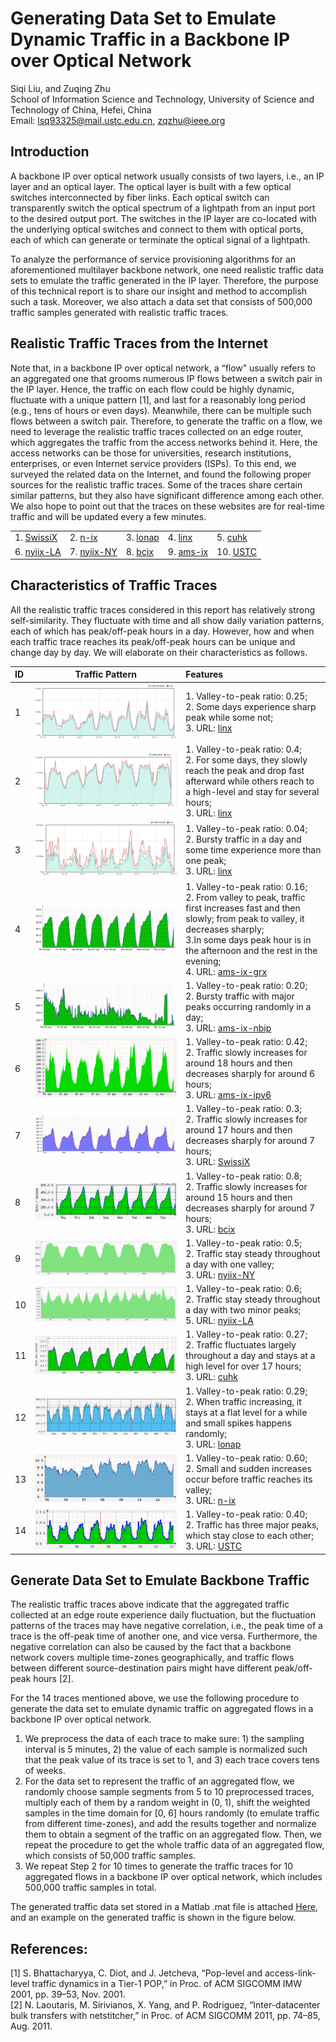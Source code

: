 
# Generating Data Set to Emulate Dynamic Traffic in a Backbone IP over Optical Network
Siqi Liu, and Zuqing Zhu<br>
School of Information Science and Technology, 
University of Science and Technology of China, Hefei, China<br>
Email: lsq93325@mail.ustc.edu.cn, zqzhu@ieee.org
## Introduction
A backbone IP over optical network usually consists of two layers, i.e., an IP layer and an optical layer. The optical layer is built with a few optical switches interconnected by fiber links. Each optical switch can transparently switch the optical spectrum of a lightpath from an input port to the desired output port. The switches in the IP layer are co-located with the underlying optical switches and connect to them with optical ports, each of which can generate or terminate the optical signal of a lightpath.

To analyze the performance of service provisioning algorithms for an aforementioned multilayer backbone network, one need realistic traffic data sets to emulate the traffic generated in the IP layer. Therefore, the purpose of this technical report is to share our insight and method to accomplish such a task. Moreover, we also attach a data set that consists of 500,000 traffic samples generated with realistic traffic traces.

## Realistic Traffic Traces from the Internet
Note that, in a backbone IP over optical network, a “flow” usually refers to an aggregated one that grooms numerous IP flows between a switch pair in the IP layer. Hence, the traffic on each flow could be highly dynamic, fluctuate with a unique pattern \[1\], and last for a reasonably long period (e.g., tens of hours or even days). Meanwhile, there can be multiple such flows between a switch pair. Therefore, to generate the traffic on a flow, we need to leverage the realistic traffic traces collected on an edge router, which aggregates the traffic from the access networks behind it. Here, the access networks can be those for universities, research institutions, enterprises, or even Internet service providers (ISPs). To this end, we surveyed the related data on the Internet, and found the following proper sources for the realistic traffic traces. Some of the traces share certain similar patterns, but they also have significant difference among each other. We also hope to point out that the traces on these websites are for real-time traffic and will be updated every a few minutes.

|          |                  |          |          |          |
| :--------| :--------------- | :--------| :--------| :--------|
| 1. [SwissiX] | 2. [n-ix] | 3. [lonap]|4. [linx]|5. [cuhk] |
|6. [nyiix-LA] | 7. [nyiix-NY]| 8. [bcix]|9. [ams-ix]|10. [USTC] |


## Characteristics of Traffic Traces
All the realistic traffic traces considered in this report has relatively strong self-similarity. They fluctuate with time and all show daily variation patterns, each of which has peak/off-peak hours in a day. However, how and when each traffic trace reaches its peak/off-peak hours can be unique and change day by day. We will elaborate on their characteristics as follows.


| ID  |  Traffic Pattern | Features |
| :--------| :---------------: | :--------|
|1| ![pat01](https://github.com/lsq93325/Traffic-creation/raw/master/image/w01.JPG)| 1. Valley-to-peak ratio: 0.25; <br> 2. Some days experience sharp peak while some not;<br> 3. URL: [linx]|
|2|![pat02](https://github.com/lsq93325/Traffic-creation/raw/master/image/w02.JPG)|1. Valley-to-peak ratio: 0.4;<br> 2. For some days, they slowly reach the peak and drop fast afterward while others reach to a high-level and stay for several hours; <br> 3. URL: [linx]|
|3|![pat03](https://github.com/lsq93325/Traffic-creation/raw/master/image/w03.JPG)|1. Valley-to-peak ratio: 0.04;<br> 2. Bursty traffic in a day and some time experience more than one peak;<br> 3. URL: [linx]|
|4|![pat04](https://github.com/lsq93325/Traffic-creation/raw/master/image/w04.JPG)|1. Valley-to-peak ratio: 0.16;<br> 2. From valley to peak, traffic first increases fast and then slowly; from peak to valley, it decreases sharply;<br> 3.In some days peak hour is in the afternoon and the rest in the evening; <br> 4. URL: [ams-ix-grx]|
|5|![pat05](https://github.com/lsq93325/Traffic-creation/raw/master/image/w05.JPG)|1. Valley-to-peak ratio: 0.20;<br> 2. Bursty traffic with major peaks occurring randomly in a day;<br> 3. URL: [ams-ix-nbip]|
|6|![pat06](https://github.com/lsq93325/Traffic-creation/raw/master/image/w06.JPG)|1. Valley-to-peak ratio: 0.42;<br> 2. Traffic slowly increases for around 18 hours and then decreases sharply for around 6 hours;<br> 3. URL: [ams-ix-ipv6]|
|7|![pat07](https://github.com/lsq93325/Traffic-creation/raw/master/image/w07.JPG)|1. Valley-to-peak ratio: 0.3;<br> 2. Traffic slowly increases for around 17 hours and then decreases sharply for around 7 hours; <br> 3. URL: [SwissiX]|
|8|![pat08](https://github.com/lsq93325/Traffic-creation/raw/master/image/w08.JPG)|1. Valley-to-peak ratio: 0.8; <br> 2. Traffic slowly increases for around 15 hours and then decreases sharply for around 7 hours;<br> 3. URL: [bcix]|
|9|![pat09](https://github.com/lsq93325/Traffic-creation/raw/master/image/w09.JPG)|1. Valley-to-peak ratio: 0.5; <br> 2. Traffic stay steady throughout a day with one valley;<br> 3. URL: [nyiix-NY]|
|10|![pat10](https://github.com/lsq93325/Traffic-creation/raw/master/image/w10.JPG)|1. Valley-to-peak ratio: 0.6; <br> 2. Traffic stay steady throughout a day with two minor peaks;<br> 5. URL: [nyiix-LA]|
|11|![pat11](https://github.com/lsq93325/Traffic-creation/raw/master/image/w11.JPG)|1. Valley-to-peak ratio: 0.27; <br> 2. Traffic fluctuates largely throughout a day and stays at a high level for over 17 hours;<br> 3. URL: [cuhk]|
|12|![pat12](https://github.com/lsq93325/Traffic-creation/raw/master/image/w12.JPG)|1. Valley-to-peak ratio: 0.29; <br> 2. When traffic increasing, it stays at a flat level for a while and small spikes happens randomly; <br> 3. URL: [lonap]|
|13|![pat13](https://github.com/lsq93325/Traffic-creation/raw/master/image/w13.JPG)|1. Valley-to-peak ratio: 0.60; <br> 2. Small and sudden increases occur before traffic reaches its valley;<br> 3. URL: [n-ix]|
|14|![pat14](https://github.com/lsq93325/Traffic-creation/raw/master/image/w14.JPG)|1. Valley-to-peak ratio: 0.40; <br> 2. Traffic has three major peaks, which stay close to each other;<br> 3. URL: [USTC]|

## Generate Data Set to Emulate Backbone Traffic
The realistic traffic traces above indicate that the aggregated traffic collected at an edge route experience daily fluctuation, but the fluctuation patterns of the traces may have negative correlation, i.e., the peak time of a trace is the off-peak time of another one, and vice versa. Furthermore, the negative correlation can also be caused by the fact that a backbone network covers multiple time-zones geographically, and traffic flows between different source-destination pairs might have different peak/off-peak hours \[2\].

For the 14 traces mentioned above, we use the following procedure to generate the data set to emulate dynamic traffic on aggregated flows in a backbone IP over optical network.

1.	We preprocess the data of each trace to make sure: 1) the sampling interval is 5 minutes, 2) the value of each sample is normalized such that the peak value of its trace is set to 1, and 3) each trace covers tens of weeks.
2.	For the data set to represent the traffic of an aggregated flow, we randomly choose sample segments from 5 to 10 preprocessed traces, multiply each of them by a random weight in (0, 1), shift the weighted samples in the time domain for \[0, 6\] hours randomly (to emulate traffic from different time-zones), and add the results together and normalize them to obtain a segment of the traffic on an aggregated flow. Then, we repeat the procedure to get the whole traffic data of an aggregated flow, which consists of 50,000 traffic samples.
3.	We repeat Step 2 for 10 times to generate the traffic traces for 10 aggregated flows in a backbone IP over optical network, which includes 500,000 traffic samples in total.

The generated traffic data set stored in a Matlab .mat file is attached [Here], and an example on the generated traffic is shown in the figure below.

## References:

\[1\] S. Bhattacharyya, C. Diot, and J. Jetcheva, “Pop-level and access-link-level traffic dynamics in a Tier-1 POP,” in Proc. of ACM SIGCOMM IMW 2001, pp. 39–53, Nov. 2001.<br>
\[2\] N. Laoutaris, M. Sirivianos, X. Yang, and P. Rodriguez, “Inter-datacenter bulk transfers with netstitcher,” in Proc. of ACM SIGCOMM 2011, pp. 74–85, Aug. 2011.




[SwissiX]: https://www.swissix.ch/infrastructure/traffic
[n-ix]: http://www.n-ix.net/tools/verkehrstatistik/verkehrstatistik-traffic/
[lonap]: https://www.lonap.net/mrtg/lonap-total.html
[linx]: https://portal.linx.net/stats/lans
[cuhk]: http://www.cuhk.edu.hk/hkix/stat/aggt/hkix-aggregate.html
[nyiix-LA]: https://www.nyiix.net/LA-mrtg/sum.html
[nyiix-NY]: https://www.nyiix.net/mrtg/sum.html
[bcix]: https://www.bcix.de/bcix/traffic/
[ams-ix]: https://stats.ams-ix.net/index.html
[ams-ix-grx]: https://stats.ams-ix.net/grx.html
[ams-ix-nbip]: https://stats.ams-ix.net/nbip.html
[ams-ix-ipv6]: https://stats.ams-ix.net/sflow/index.html
[USTC]: http://202.38.64.40/cgi-bin/mrtg-rrd-1000g.cgi/
[Paper]: https://dl.acm.org/citation.cfm?id=505209
[Here]: https://github.com/lsq93325/Traffic-creation/blob/master/backbone.mat
